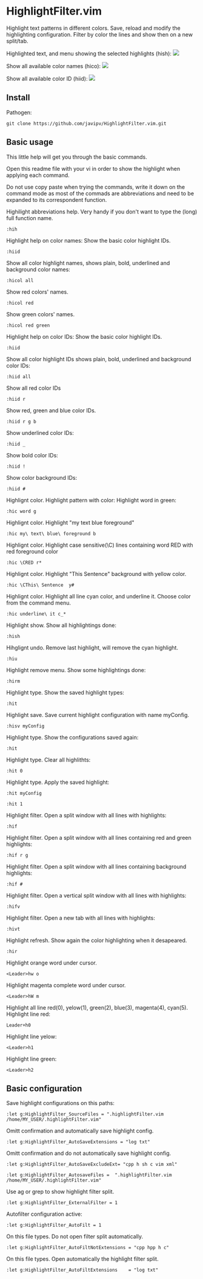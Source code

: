 # HighlightFilter.vim

Highlight text patterns in different colors. 
Save, reload and modify the highlighting configuration.
Filter by color the lines and show then on a new split/tab.

Highlighted text, and menu showing the selected highlights (hish):
<img src="https://github.com/javipv/HighlightFilter/screenshot0.png">

Show all available color names (hico):
<img src="https://github.com/javipv/HighlightFilter/screenshot1.png">

Show all available color ID (hiid):
<img src="https://github.com/javipv/HighlightFilter/screenshot2.png">

## Install

Pathogen:
```
git clone https://github.com/javipv/HighlightFilter.vim.git
```


## Basic usage

This little help will get you through the basic commands.

Open this readme file with your vi in order to show the highlight when applying each command.

Do not use copy paste when trying the commands, write it down on the command mode as most of the commads are abbreviations and
need to be expanded to its correspondent function.

Highilight abbreviations help. Very handy if you don't want to type the (long) full function name.
```
:hih 
```


Highlight help on color names:
Show the basic color highlight IDs.
```
:hiid
```

Show all color highlight names, shows plain, bold, underlined and background color names:
```
:hicol all
```

Show red colors' names.
```
:hicol red
```

Show green colors' names.
```
:hicol red green
```

Highlight help on color IDs:
Show the basic color highlight IDs.
```
:hiid
```

Show all color highlight IDs shows plain, bold, underlined and background color IDs:
```
:hiid all
```

Show all red color IDs
```
:hiid r
```

Show red, green and blue color IDs.
```
:hiid r g b
```

Show underlined color IDs:
```
:hiid _
```

Show bold color IDs:
```
:hiid !
```

Show color background IDs:
```
:hiid #
```

Highlignt color. Highlight pattern with color:
Highlight word in green:
```
:hic word g
```

Highlignt color. Highlight "my text blue foreground"
```
:hic my\ text\ blue\ foreground b
```

Highlignt color. Highlight case sensitive(\C) lines containing word RED with red foreground color
```
:hic \CRED r*
```

Highlignt color. Highlight "This Sentence" background with yellow color.
```
:hic \CThis\ Sentence  y#
```

Highlignt color. Highlight all line cyan color, and underline it. Choose color from the command menu.
```
:hic underline\ it c_*
```

Highlight show. Show all highlightings done:
```
:hish
```

Hihglignt undo. Remove last highlight, will remove the cyan highlight.
```
:hiu
```

Highlight remove menu. Show some highlightings done:
```
:hirm
```

Highlight type. Show the saved highlight types:
```
:hit
```

Highlight save. Save current highlight configuration with name myConfig.
```
:hisv myConfig
```

Highlight type. Show the configurations saved again:
```
:hit
```

Highlight type. Clear all highlithts:
```
:hit 0
```

Highlight type. Apply the saved highlight:
```
:hit myConfig
```
```
:hit 1
```

Highlight filter. Open a split window with all lines with highlights:
```
:hif
```

Highlight filter. Open a split window with all lines containing red and green highlights:
```
:hif r g
```

Highlight filter. Open a split window with all lines containing background highlights:
```
:hif #
```

Highlight filter. Open a vertical split window with all lines with highlights:
```
:hifv
```

Highlight filter. Open a new tab with all lines with highlights:
```
:hivt
```

Highlight refresh. Show again the color highlighting when it desapeared.
```
:hir
```

Highlight orange word under cursor. 
```
<Leader>hw o
```

Highlight magenta complete word under cursor. 
```
<Leader>hW m
```

Highlight all line red(0), yelow(1), green(2), blue(3), magenta(4), cyan(5). 
Highlight line red: 
```
Leader+h0
```

Highlight line yelow: 
```
<Leader>h1
```

Highlight line green: 
```
<Leader>h2
```

## Basic configuration

Save highlight configurations on this paths:
```
:let g:HighlightFilter_SourceFiles = ".highlightFilter.vim /home/MY_USER/.highlightFilter.vim"
```

Omitt confirmation and automatically save highlight config.
```
:let g:HighlightFilter_AutoSaveExtensions = "log txt"
```

Omitt confirmation and do not automatically save highlight config.
```
:let g:HighlightFilter_AutoSaveExcludeExt= "cpp h sh c vim xml"
```
```
:let g:HighlightFilter_AutosaveFiles =  ".highlightFilter.vim /home/MY_USER/.highlightFilter.vim"
```

Use ag or grep to show highlight filter split.
```
:let g:HighlightFilter_ExternalFilter = 1
```

Autofilter configuration active:
```
:let g:HighlightFilter_AutoFilt = 1
```

On this file types. Do not open filter split automatically.
```
:let g:HighlightFilter_AutoFiltNotExtensions = "cpp hpp h c"
```

On this file types. Open automatically the highlight filter split. 
```
:let g:HighlightFilter_AutoFiltExtensions    = "log txt"
```
